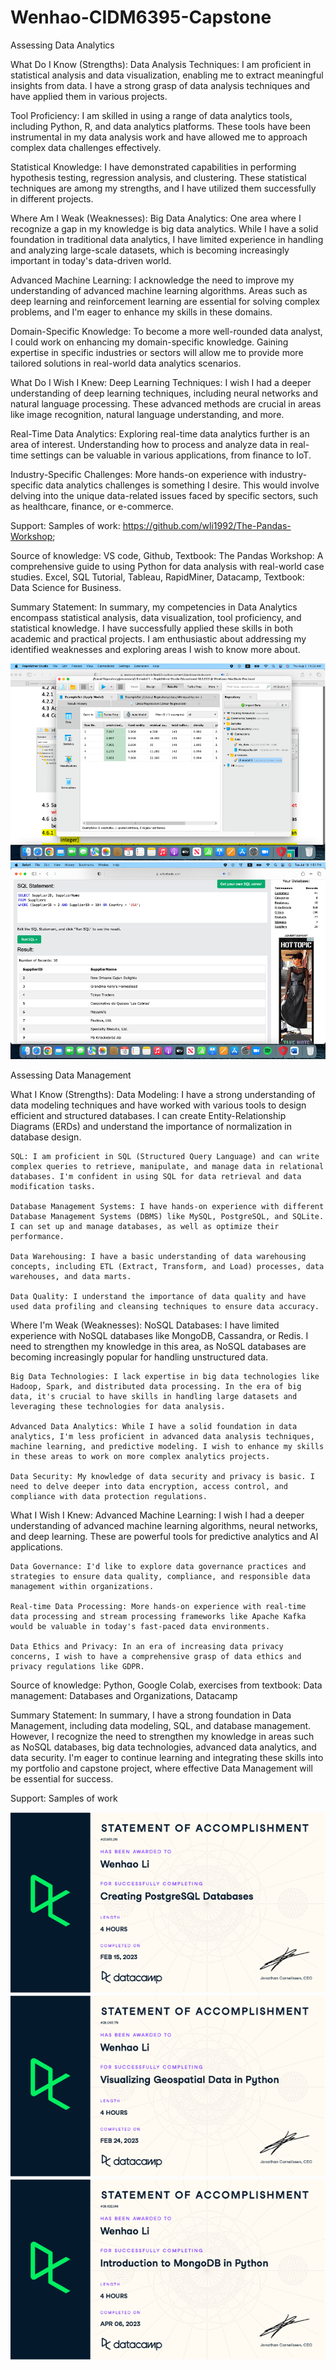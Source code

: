 # Wenhao-CIDM6395-Capstone

Assessing Data Analytics

What Do I Know (Strengths):
Data Analysis Techniques:
I am proficient in statistical analysis and data visualization, enabling me to extract meaningful insights from data. I have a strong grasp of data analysis techniques and have applied them in various projects.

Tool Proficiency:
I am skilled in using a range of data analytics tools, including Python, R, and data analytics platforms. These tools have been instrumental in my data analysis work and have allowed me to approach complex data challenges effectively.

Statistical Knowledge:
I have demonstrated capabilities in performing hypothesis testing, regression analysis, and clustering. These statistical techniques are among my strengths, and I have utilized them successfully in different projects.

Where Am I Weak (Weaknesses):
Big Data Analytics:
One area where I recognize a gap in my knowledge is big data analytics. While I have a solid foundation in traditional data analytics, I have limited experience in handling and analyzing large-scale datasets, which is becoming increasingly important in today's data-driven world.

Advanced Machine Learning:
I acknowledge the need to improve my understanding of advanced machine learning algorithms. Areas such as deep learning and reinforcement learning are essential for solving complex problems, and I'm eager to enhance my skills in these domains.

Domain-Specific Knowledge:
To become a more well-rounded data analyst, I could work on enhancing my domain-specific knowledge. Gaining expertise in specific industries or sectors will allow me to provide more tailored solutions in real-world data analytics scenarios.

What Do I Wish I Knew:
Deep Learning Techniques:
I wish I had a deeper understanding of deep learning techniques, including neural networks and natural language processing. These advanced methods are crucial in areas like image recognition, natural language understanding, and more.

Real-Time Data Analytics:
Exploring real-time data analytics further is an area of interest. Understanding how to process and analyze data in real-time settings can be valuable in various applications, from finance to IoT.

Industry-Specific Challenges:
More hands-on experience with industry-specific data analytics challenges is something I desire. This would involve delving into the unique data-related issues faced by specific sectors, such as healthcare, finance, or e-commerce.

Support:
Samples of work:
https://github.com/wli1992/The-Pandas-Workshop; 

Source of knowledge:
VS code, Github, Textbook: The Pandas Workshop: A comprehensive guide to using Python for data analysis with real-world case studies. Excel, SQL Tutorial, Tableau, RapidMiner, Datacamp, Textbook: Data Science for Business.

Summary Statement:
In summary, my competencies in Data Analytics encompass statistical analysis, data visualization, tool proficiency, and statistical knowledge. I have successfully applied these skills in both academic and practical projects. I am enthusiastic about addressing my identified weaknesses and exploring areas I wish to know more about.

![Alt text](image.png)
![Alt text](image-1.png)


Assessing Data Management

What I Know (Strengths):
    Data Modeling: I have a strong understanding of data modeling techniques and have worked with various tools to design efficient and structured databases. I can create Entity-Relationship Diagrams (ERDs) and understand the importance of normalization in database design.

    SQL: I am proficient in SQL (Structured Query Language) and can write complex queries to retrieve, manipulate, and manage data in relational databases. I'm confident in using SQL for data retrieval and data modification tasks.

    Database Management Systems: I have hands-on experience with different Database Management Systems (DBMS) like MySQL, PostgreSQL, and SQLite. I can set up and manage databases, as well as optimize their performance.

    Data Warehousing: I have a basic understanding of data warehousing concepts, including ETL (Extract, Transform, and Load) processes, data warehouses, and data marts.

    Data Quality: I understand the importance of data quality and have used data profiling and cleansing techniques to ensure data accuracy.

Where I'm Weak (Weaknesses):
    NoSQL Databases: I have limited experience with NoSQL databases like MongoDB, Cassandra, or Redis. I need to strengthen my knowledge in this area, as NoSQL databases are becoming increasingly popular for handling unstructured data.

    Big Data Technologies: I lack expertise in big data technologies like Hadoop, Spark, and distributed data processing. In the era of big data, it's crucial to have skills in handling large datasets and leveraging these technologies for data analysis.

    Advanced Data Analytics: While I have a solid foundation in data analytics, I'm less proficient in advanced data analysis techniques, machine learning, and predictive modeling. I wish to enhance my skills in these areas to work on more complex analytics projects.

    Data Security: My knowledge of data security and privacy is basic. I need to delve deeper into data encryption, access control, and compliance with data protection regulations.

What I Wish I Knew:
    Advanced Machine Learning: I wish I had a deeper understanding of advanced machine learning algorithms, neural networks, and deep learning. These are powerful tools for predictive analytics and AI applications.

    Data Governance: I'd like to explore data governance practices and strategies to ensure data quality, compliance, and responsible data management within organizations.

    Real-time Data Processing: More hands-on experience with real-time data processing and stream processing frameworks like Apache Kafka would be valuable in today's fast-paced data environments.

    Data Ethics and Privacy: In an era of increasing data privacy concerns, I wish to have a comprehensive grasp of data ethics and privacy regulations like GDPR.

Source of knowledge: Python, Google Colab, exercises from textbook: Data management: Databases and Organizations, Datacamp

Summary Statement:
    In summary, I have a strong foundation in Data Management, including data modeling, SQL, and database management. However, I recognize the need to strengthen my knowledge in areas such as NoSQL databases, big data technologies, advanced data analytics, and data security. I'm eager to continue learning and integrating these skills into my portfolio and capstone project, where effective Data Management will be essential for success.

Support: Samples of work
   
![Alt text](image-3.png)
![Alt text](image-4.png)
![Alt text](image-5.png)
